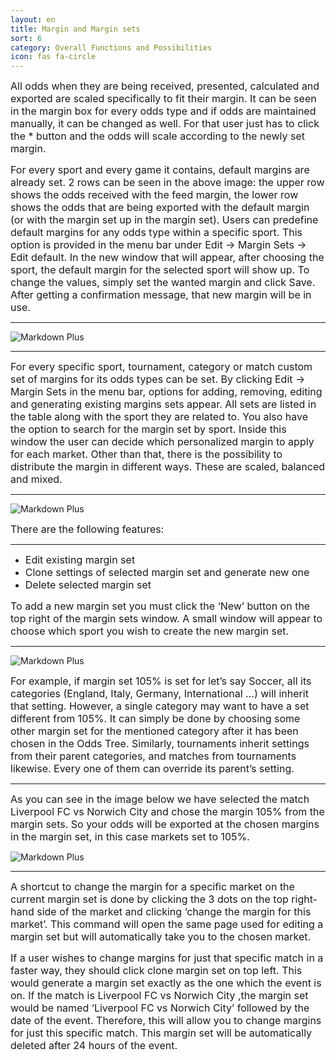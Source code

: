 ```yaml
---
layout: en
title: Margin and Margin sets
sort: 6
category: Overall Functions and Possibilities
icon: fas fa-circle
---
```

<p class="message">

</p>

<font size="3">All odds when they are being received, presented, calculated and exported are scaled specifically to fit their margin. It can be seen in the margin box for every odds type and if odds are maintained manually, it can be changed as well. For that user just has to click the * button and the odds will scale according to the newly set margin.


For every sport and every game it contains, default margins are already set. 2 rows can be seen in the above image: the upper row shows the odds received with the feed margin, the lower row shows the odds that are being exported with the default margin (or with the margin set up in the margin set). Users can predefine default margins for any odds type within a specific sport. This option is provided in the menu bar under Edit -> Margin Sets -> Edit default. In the new window that will appear, after choosing the sport, the default margin for the selected sport will show up. To change the values, simply set the wanted margin and click Save. After getting a confirmation message, that new margin will be in use.</font> 

 ---

![Markdown Plus]({{site.baseurl}}/public/images/gestione-quote/quote-feed-esportate.png)

--- 

<font size="3">For every specific sport, tournament, category or match custom set of margins for its odds types can be set. By clicking Edit -> Margin Sets in the menu bar, options for adding, removing, editing and generating existing margins sets appear. All sets are listed in the table along with the sport they are related to. You also have the option to search for the margin set by sport. Inside this window the user can decide which personalized margin to apply for each market. Other than that, there is the possibility to distribute the margin in different ways. These are scaled, balanced and mixed.</font>

---

![Markdown Plus]({{site.baseurl}}/public/images/gestione-quote/marginset-edit-default.png)

<font size="3">There are the following features:</font>

---

 - <font size="3">Edit existing margin set</font>
 - <font size="3">Clone settings of selected margin set and generate new one</font>
 - <font size="3">Delete selected margin set</font>


<font size="3">To add a new margin set you must click the ‘New’ button on the top right of the margin sets window. A small window will appear to choose which sport you wish to create the new margin set.</font>

---

![Markdown Plus]({{site.baseurl}}/public/images/gestione-quote/select-sport.png)


<font size="3">For example, if margin set 105% is set for let’s say Soccer, all its categories (England, Italy, Germany, International ...) will inherit that setting. However, a single category may want to have a set different from 105%. It can simply be done by choosing some other margin set for the mentioned category after it has been chosen in the Odds Tree. Similarly, tournaments inherit settings from their parent categories, and matches from tournaments likewise. Every one of them can override its parent’s setting.</font>

---



<font size="3">As you can see in the image below we have selected the match Liverpool FC vs Norwich City and chose the margin 105% from the margin sets. So your odds will be exported at the chosen margins in the margin set, in this case markets set to 105%.</font>

![Markdown Plus]({{site.baseurl}}/public/images/gestione-quote/marginset-save.png)

---

<font size="3">A shortcut to change the margin for a specific market on the current margin set is done by clicking the 3 dots on the top right-hand side of the market and clicking ‘change the margin for this market’. This command will open the same page used for editing a margin set but will automatically take you to the chosen market.</font>

<font size="3">If a user wishes to change margins for just that specific match in a faster way, they should click clone margin set on top left. This would generate a margin set exactly as the one which the event is on. If the match is Liverpool FC vs Norwich City ,the margin set would be named ‘Liverpool FC vs Norwich City’ followed by the date of the event. Therefore, this will allow you to change margins for just this specific match. This margin set will be automatically deleted after 24 hours of the event.</font> 

